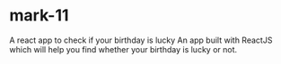 # mark-11
A react app to check if your birthday is lucky
An app built with ReactJS which will help you find whether your birthday is lucky or not.
